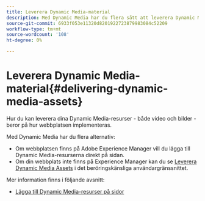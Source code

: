 ```yaml
---
title: Leverera Dynamic Media-material
description: Med Dynamic Media har du flera sätt att leverera Dynamic Media-material - både video och bilder - till din webbplats.
source-git-commit: 6933f053e11320d8201922723879983084c52209
workflow-type: tm+mt
source-wordcount: '108'
ht-degree: 0%

---
```



# Leverera Dynamic Media-material{#delivering-dynamic-media-assets}

Hur du kan leverera dina Dynamic Media-resurser - både video och bilder - beror på hur webbplatsen implementeras.

Med Dynamic Media har du flera alternativ:

* Om webbplatsen finns på Adobe Experience Manager vill du lägga till Dynamic Media-resurserna direkt på sidan.
* Om din webbplats inte finns på Experience Manager kan du se [Leverera Dynamic Media Assets](/help/assets/dynamic-media/delivering-dynamic-media-assets.md) i det beröringskänsliga användargränssnittet.

Mer information finns i följande avsnitt:

* [Lägga till Dynamic Media-resurser på sidor](/help/assets/dynamic-media/adding-dynamic-media-assets-to-pages.md)

